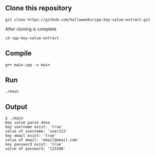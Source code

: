 ## Clone this repository
```
git clone https://github.com/halloweeks/cpp-key-value-extract.git
```
<p>After cloning is complete</p>

```
cd cpp-key-value-extract
```


## Compile
```
g++ main.cpp -o main
```

## Run
```
./main
```

## Output
```
$ ./main
Key value parse done
key username exist: 'true'
value of username: 'user123'
key email exist: 'true'
value of email: 'email@email.com'
key password exist: 'true'
value of password: '123100'
```
